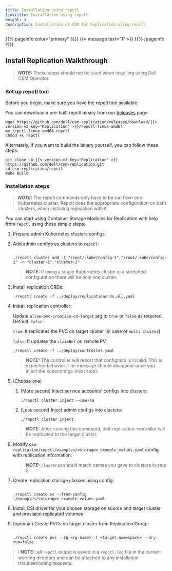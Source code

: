 ```yaml
---
title: Installation using repctl
linktitle: Installation using repctl
weight: 4
description: Installation of CSM for Replication using repctl
---
```

{{% pageinfo color="primary" %}}
{{< message text="1" >}}
{{% /pageinfo %}}

## Install Replication Walkthrough

> **_NOTE:_**  These steps should not be used when installing using Dell CSM Operator.

### Set up repctl tool

Before you begin, make sure you have the repctl tool available.

You can download a pre-built repctl binary from our [Releases](https://github.com/dell/csm-replication/releases) page.

```shell
wget https://github.com/dell/csm-replication/releases/download/{{< version-v2 key="Replication" >}}/repctl-linux-amd64
mv repctl-linux-amd64 repctl
chmod +x repctl
```

Alternately, if you want to build the binary yourself, you can follow these steps:

```shell
git clone -b {{< version-v2 key="Replication" >}} https://github.com/dell/csm-replication.git
cd csm-replication/repctl
make build
```

### Installation steps

> **_NOTE:_**  The repctl commands only have to be run from one Kubernetes cluster. Repctl does the appropriate configuration on both clusters, when installing replication with it.

You can start using Container Storage Modules for Replication with help from `repctl` using these simple steps:

1. Prepare admin Kubernetes clusters configs
2. Add admin configs as clusters to `repctl`:
      ```shell

      ./repctl cluster add -f "/root/.kube/config-1","/root/.kube/config-2" -n "cluster-1","cluster-2"
      ```
   > **_NOTE:_**  If using a single Kubernetes cluster in a stretched configuration there will be only one cluster.
3. Install replication CRDs:
      ```shell
      ./repctl create -f ../deploy/replicationcrds.all.yaml
      ```
4. Install replication controller:

   Update `allow-pvc-creation-on-target` arg to `true` or `false` as required.  
   Default: `false`

     `true`: It replicates the PVC on target cluster (in case of `multi cluster`)

     `false`: It updates the `claimRef` on remote PV 
      ```shell
      ./repctl create -f ../deploy/controller.yaml
      ```
   > **_NOTE:_**  The controller will report that configmap is invalid. This is expected behavior.
   > The message should disappear once you inject the kubeconfigs (next step).
5. (Choose one)
    1. (More secure) Inject service accounts' configs into clusters:
          ```shell
          ./repctl cluster inject --use-sa
          ```
    2. (Less secure) Inject admin configs into clusters:
          ```shell
          ./repctl cluster inject
          ```
    > **_NOTE:_**  After running this command, dell-replication-controller will be replicated to the target cluster.
6. Modify `csm-replication/repctl/examples/<storage>_example_values.yaml` config with replication information:
   > **_NOTE:_**  `clusterID` should match names you gave to clusters in step 2
7. Create replication storage classes using config:
      ```shell

      ./repctl create sc --from-config ./examples/<storage>_example_values.yaml
      ```
8. Install CSI driver for your chosen storage on source and target cluster and provision replicated volumes
9. (optional) Create PVCs on target cluster from Replication Group:
      ```shell
      
      ./repctl create pvc --rg <rg-name> -t <target-namespace> --dry-run=false
      ```

> ℹ️ **NOTE:**: all `repctl` output is saved in a `repctl.log` file in the current working directory and can be attached to any installation troubleshooting requests.
